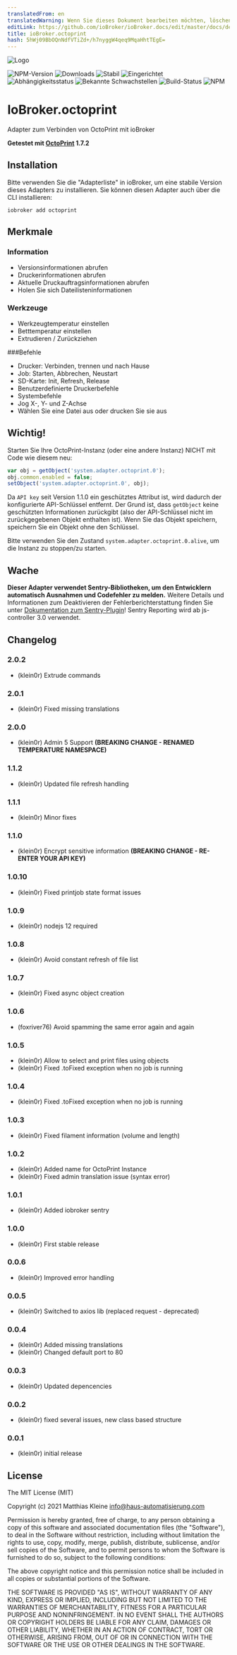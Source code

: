 ```yaml
---
translatedFrom: en
translatedWarning: Wenn Sie dieses Dokument bearbeiten möchten, löschen Sie bitte das Feld "translationsFrom". Andernfalls wird dieses Dokument automatisch erneut übersetzt
editLink: https://github.com/ioBroker/ioBroker.docs/edit/master/docs/de/adapterref/iobroker.octoprint/README.md
title: ioBroker.octoprint
hash: 5hWj09BbOQnNdfVTiZd+/h7nyggW4qeq9MqaHhtTEgE=
---
```

![Logo](../../../en/adapterref/iobroker.octoprint/admin/octoprint.png)

![NPM-Version](http://img.shields.io/npm/v/iobroker.octoprint.svg)
![Downloads](https://img.shields.io/npm/dm/iobroker.octoprint.svg)
![Stabil](http://iobroker.live/badges/octoprint-stable.svg)
![Eingerichtet](http://iobroker.live/badges/octoprint-installed.svg)
![Abhängigkeitsstatus](https://img.shields.io/david/klein0r/iobroker.octoprint.svg)
![Bekannte Schwachstellen](https://snyk.io/test/github/klein0r/ioBroker.octoprint/badge.svg)
![Build-Status](http://img.shields.io/travis/klein0r/ioBroker.octoprint.svg)
![NPM](https://nodei.co/npm/iobroker.octoprint.png?downloads=true)

# IoBroker.octoprint
Adapter zum Verbinden von OctoPrint mit ioBroker

**Getestet mit [OctoPrint](https://github.com/OctoPrint/OctoPrint/releases) 1.7.2**

## Installation
Bitte verwenden Sie die "Adapterliste" in ioBroker, um eine stabile Version dieses Adapters zu installieren. Sie können diesen Adapter auch über die CLI installieren:

```
iobroker add octoprint
```

## Merkmale
### Information
- Versionsinformationen abrufen
- Druckerinformationen abrufen
- Aktuelle Druckauftragsinformationen abrufen
- Holen Sie sich Dateilisteninformationen

### Werkzeuge
- Werkzeugtemperatur einstellen
- Betttemperatur einstellen
- Extrudieren / Zurückziehen

###Befehle
- Drucker: Verbinden, trennen und nach Hause
- Job: Starten, Abbrechen, Neustart
- SD-Karte: Init, Refresh, Release
- Benutzerdefinierte Druckerbefehle
- Systembefehle
- Jog X-, Y- und Z-Achse
- Wählen Sie eine Datei aus oder drucken Sie sie aus

## Wichtig!
Starten Sie Ihre OctoPrint-Instanz (oder eine andere Instanz) NICHT mit Code wie diesem neu:

```javascript
var obj = getObject('system.adapter.octoprint.0');
obj.common.enabled = false;
setObject('system.adapter.octoprint.0', obj);
```

Da `API key` seit Version 1.1.0 ein geschütztes Attribut ist, wird dadurch der konfigurierte API-Schlüssel entfernt. Der Grund ist, dass `getObject` keine geschützten Informationen zurückgibt (also der API-Schlüssel nicht im zurückgegebenen Objekt enthalten ist). Wenn Sie das Objekt speichern, speichern Sie ein Objekt ohne den Schlüssel.

Bitte verwenden Sie den Zustand `system.adapter.octoprint.0.alive`, um die Instanz zu stoppen/zu starten.

## Wache
**Dieser Adapter verwendet Sentry-Bibliotheken, um den Entwicklern automatisch Ausnahmen und Codefehler zu melden.** Weitere Details und Informationen zum Deaktivieren der Fehlerberichterstattung finden Sie unter [Dokumentation zum Sentry-Plugin](https://github.com/ioBroker/plugin-sentry#plugin-sentry)! Sentry Reporting wird ab js-controller 3.0 verwendet.

## Changelog

<!--
  Placeholder for the next version (at the beginning of the line):
  ### **WORK IN PROGRESS**
-->

### 2.0.2

* (klein0r) Extrude commands

### 2.0.1

* (klein0r) Fixed missing translations

### 2.0.0

* (klein0r) Admin 5 Support **(BREAKING CHANGE - RENAMED TEMPERATURE NAMESPACE)**

### 1.1.2

* (klein0r) Updated file refresh handling

### 1.1.1

* (klein0r) Minor fixes

### 1.1.0

* (klein0r) Encrypt sensitive information **(BREAKING CHANGE - RE-ENTER YOUR API KEY)**

### 1.0.10

* (klein0r) Fixed printjob state format issues

### 1.0.9

* (klein0r) nodejs 12 required

### 1.0.8

* (klein0r) Avoid constant refresh of file list

### 1.0.7

* (klein0r) Fixed async object creation

### 1.0.6

* (foxriver76) Avoid spamming the same error again and again

### 1.0.5

* (klein0r) Allow to select and print files using objects
* (klein0r) Fixed .toFixed exception when no job is running

### 1.0.4

* (klein0r) Fixed .toFixed exception when no job is running

### 1.0.3

* (klein0r) Fixed filament information (volume and length)

### 1.0.2

* (klein0r) Added name for OctoPrint Instance
* (klein0r) Fixed admin translation issue (syntax error)

### 1.0.1

* (klein0r) Added iobroker sentry

### 1.0.0

* (klein0r) First stable release

### 0.0.6

* (klein0r) Improved error handling

### 0.0.5

* (klein0r) Switched to axios lib (replaced request - deprecated)

### 0.0.4

* (klein0r) Added missing translations
* (klein0r) Changed default port to 80

### 0.0.3

* (klein0r) Updated depencencies

### 0.0.2

* (klein0r) fixed several issues, new class based structure

### 0.0.1

* (klein0r) initial release

## License

The MIT License (MIT)

Copyright (c) 2021 Matthias Kleine <info@haus-automatisierung.com>

Permission is hereby granted, free of charge, to any person obtaining a copy
of this software and associated documentation files (the "Software"), to deal
in the Software without restriction, including without limitation the rights
to use, copy, modify, merge, publish, distribute, sublicense, and/or sell
copies of the Software, and to permit persons to whom the Software is
furnished to do so, subject to the following conditions:

The above copyright notice and this permission notice shall be included in
all copies or substantial portions of the Software.

THE SOFTWARE IS PROVIDED "AS IS", WITHOUT WARRANTY OF ANY KIND, EXPRESS OR
IMPLIED, INCLUDING BUT NOT LIMITED TO THE WARRANTIES OF MERCHANTABILITY,
FITNESS FOR A PARTICULAR PURPOSE AND NONINFRINGEMENT. IN NO EVENT SHALL THE
AUTHORS OR COPYRIGHT HOLDERS BE LIABLE FOR ANY CLAIM, DAMAGES OR OTHER
LIABILITY, WHETHER IN AN ACTION OF CONTRACT, TORT OR OTHERWISE, ARISING FROM,
OUT OF OR IN CONNECTION WITH THE SOFTWARE OR THE USE OR OTHER DEALINGS IN
THE SOFTWARE.
